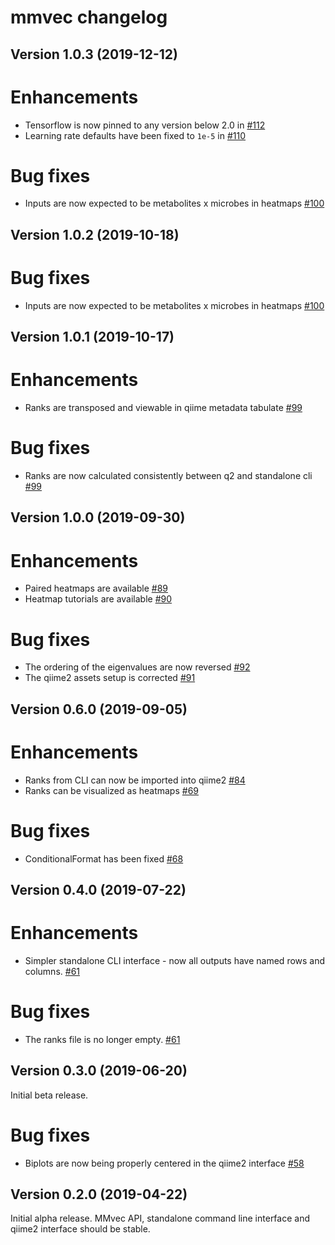 # mmvec changelog

## Version 1.0.3 (2019-12-12)
# Enhancements
 - Tensorflow is now pinned to any version below 2.0 in [#112](https://github.com/biocore/mmvec/pull/112)
 - Learning rate defaults have been fixed to `1e-5` in [#110](https://github.com/biocore/mmvec/pull/110)

# Bug fixes
 - Inputs are now expected to be metabolites x microbes in heatmaps [#100](https://github.com/biocore/mmvec/pull/100)

## Version 1.0.2 (2019-10-18)
# Bug fixes
 - Inputs are now expected to be metabolites x microbes in heatmaps [#100](https://github.com/biocore/mmvec/pull/100)

## Version 1.0.1 (2019-10-17)
# Enhancements
 - Ranks are transposed and viewable in qiime metadata tabulate [#99](https://github.com/biocore/mmvec/pull/99)

# Bug fixes
 - Ranks are now calculated consistently between q2 and standalone cli [#99](https://github.com/biocore/mmvec/pull/99)

## Version 1.0.0 (2019-09-30)
# Enhancements
 - Paired heatmaps are available [#89](https://github.com/biocore/mmvec/pull/89)
 - Heatmap tutorials are available [#90](https://github.com/biocore/mmvec/pull/90)

# Bug fixes
 - The ordering of the eigenvalues are now reversed [#92](https://github.com/biocore/mmvec/pull/92)
 - The qiime2 assets setup is corrected [#91](https://github.com/biocore/mmvec/pull/91)

## Version 0.6.0 (2019-09-05)

# Enhancements
 - Ranks from CLI can now be imported into qiime2 [#84](https://github.com/biocore/mmvec/pull/84)
 - Ranks can be visualized as heatmaps [#69](https://github.com/biocore/mmvec/pull/69)

# Bug fixes
 - ConditionalFormat has been fixed [#68](https://github.com/biocore/mmvec/pull/68)

## Version 0.4.0 (2019-07-22)

# Enhancements
 - Simpler standalone CLI interface - now all outputs have named rows and columns. [#61](https://github.com/biocore/mmvec/pull/61)

# Bug fixes
 - The ranks file is no longer empty. [#61](https://github.com/biocore/mmvec/pull/61)

## Version 0.3.0 (2019-06-20)

Initial beta release.

# Bug fixes
 - Biplots are now being properly centered in the qiime2 interface [#58](https://github.com/biocore/mmvec/pull/58)


## Version 0.2.0 (2019-04-22)

Initial alpha release. MMvec API, standalone command line interface and qiime2 interface should be stable.

